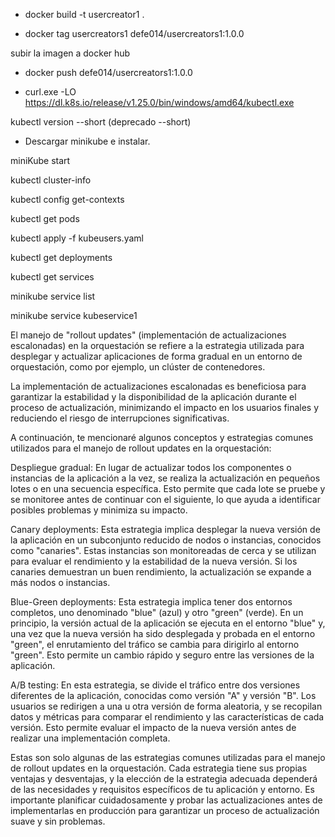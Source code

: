 <!-- crear una imágen -->
- docker build -t usercreator1 . 

<!-- ejecutar el contenedor, desde docker destokp -->
<!-- - docker run -d -p 8080:8080 --name usercreator1 usercreator1 -->

<!-- renombrar la imagen para subirla -->
- docker tag usercreators1 defe014/usercreators1:1.0.0

subir la imagen a docker hub
- docker push defe014/usercreators1:1.0.0



<!-- instalar kubectl -->
- curl.exe -LO https://dl.k8s.io/release/v1.25.0/bin/windows/amd64/kubectl.exe

<!-- Probar si tenemos kubectl instalado -->
kubectl version --short (deprecado --short)

- Descargar minikube e instalar. 

<!-- correr minikube -->
miniKube start

<!-- una vez teniendo kubectl y minikube -->
<!-- para ver el estado de kubectl -->
kubectl cluster-info

kubectl config get-contexts

<!-- para ver los pods -->
kubectl get pods

<!-- ejecutar con los pods segun configuración( balanceador de carga) -->

kubectl apply -f kubeusers.yaml

<!-- para ver los deploy -->
kubectl get deployments

<!-- para ver los servicios -->
kubectl get services

<!-- listado de servicios -->
minikube service list

<!-- ejectuar el servicio con minikube -->
minikube service kubeservice1




El manejo de "rollout updates" (implementación de actualizaciones escalonadas) en la orquestación se refiere a la estrategia 
utilizada para desplegar y actualizar aplicaciones de forma gradual en un entorno de orquestación, como por ejemplo, 
un clúster de contenedores.

La implementación de actualizaciones escalonadas es beneficiosa para garantizar la estabilidad 
y la disponibilidad de la aplicación durante el proceso de actualización, minimizando el impacto en los usuarios finales y 
reduciendo el riesgo de interrupciones significativas.

A continuación, te mencionaré algunos conceptos y estrategias comunes utilizados para el manejo de rollout updates en la orquestación:

Despliegue gradual: En lugar de actualizar todos los componentes o instancias de la aplicación a la vez, se realiza la actualización en pequeños lotes o en una secuencia específica. Esto permite que cada lote se pruebe y se monitoree antes de continuar con el siguiente, 
lo que ayuda a identificar posibles problemas y minimiza su impacto.

Canary deployments: Esta estrategia implica desplegar la nueva versión de la aplicación en un subconjunto reducido de nodos o instancias, conocidos como "canaries". Estas instancias son monitoreadas de cerca y se utilizan para evaluar el rendimiento y 
la estabilidad de la nueva versión. Si los canaries demuestran un buen rendimiento, 
la actualización se expande a más nodos o instancias.

Blue-Green deployments: Esta estrategia implica tener dos entornos completos, uno denominado "blue" (azul) y otro "green" (verde). En un principio, la versión actual de la aplicación se ejecuta en el entorno "blue" y, 
una vez que la nueva versión ha sido desplegada y probada en el entorno "green", 
el enrutamiento del tráfico se cambia para dirigirlo al entorno "green". Esto permite un cambio rápido y 
seguro entre las versiones de la aplicación.

A/B testing: En esta estrategia, se divide el tráfico entre dos versiones diferentes de la aplicación, 
conocidas como versión "A" y versión "B". Los usuarios se redirigen a una u otra versión de forma aleatoria, 
y se recopilan datos y métricas para comparar el rendimiento y las características de cada versión. 
Esto permite evaluar el impacto de la nueva versión antes de realizar una implementación completa.

Estas son solo algunas de las estrategias comunes utilizadas para el manejo de rollout updates en la orquestación. 
Cada estrategia tiene sus propias ventajas y desventajas, y la elección de la estrategia adecuada dependerá de las necesidades y
requisitos específicos de tu aplicación y entorno. Es importante planificar cuidadosamente y probar las actualizaciones antes de implementarlas en producción para garantizar un proceso de actualización suave y sin problemas.